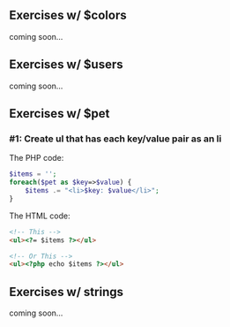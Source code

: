 ## Exercises w/ $colors
 coming soon...
 
## Exercises w/ $users
 coming soon...
 
## Exercises w/ $pet
### #1: Create ul that has each key/value pair as an li
The PHP code:
```php
$items = '';
foreach($pet as $key=>$value) {
    $items .= "<li>$key: $value</li>";
}
```
The HTML code:
```html
<!-- This -->
<ul><?= $items ?></ul>

<!-- Or This -->
<ul><?php echo $items ?></ul>
```

## Exercises w/ strings
 coming soon...
